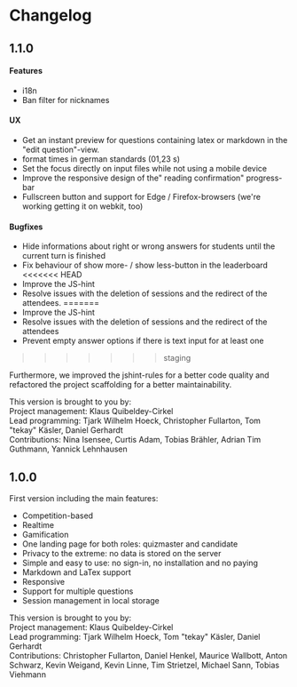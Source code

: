 # Changelog

## 1.1.0

#### Features
* i18n
* Ban filter for nicknames

#### UX
* Get an instant preview for questions containing latex or markdown in the "edit question"-view.
* format times in german standards (01,23 s)
* Set the focus directly on input files while not using a mobile device
* Improve the responsive design of the" reading confirmation" progress-bar
* Fullscreen button and support for Edge / Firefox-browsers (we're working getting it on webkit, too)

#### Bugfixes
* Hide informations about right or wrong answers for students until the current turn is finished
* Fix behaviour of show more- / show less-button in the leaderboard
<<<<<<< HEAD
* Improve the JS-hint
* Resolve issues with the deletion of sessions and the redirect of the attendees.
=======
* Improve the JS-hint 
* Resolve issues with the deletion of sessions and the redirect of the attendees
* Prevent empty answer options if there is text input for at least one
>>>>>>> staging

Furthermore, we improved the jshint-rules for a better code quality and refactored the project scaffolding for a better maintainability.

This version is brought to you by:  
Project management: Klaus Quibeldey-Cirkel  
Lead programming: Tjark Wilhelm Hoeck, Christopher Fullarton, Tom "tekay" Käsler, Daniel Gerhardt  
Contributions: Nina Isensee, Curtis Adam, Tobias Brähler, Adrian Tim Guthmann, Yannick Lehnhausen


## 1.0.0
First version including the main features:

* Competition-based
* Realtime
* Gamification
* One landing page for both roles: quizmaster and candidate
* Privacy to the extreme: no data is stored on the server
* Simple and easy to use: no sign-in, no installation and no paying
* Markdown and LaTex support
* Responsive
* Support for multiple questions
* Session management in local storage

This version is brought to you by:  
Project management: Klaus Quibeldey-Cirkel  
Lead programming: Tjark Wilhelm Hoeck, Tom "tekay" Käsler, Daniel Gerhardt  
Contributions: Christopher Fullarton, Daniel Henkel, Maurice Wallbott, Anton Schwarz, Kevin Weigand, Kevin Linne, Tim Strietzel, Michael Sann, Tobias Viehmann